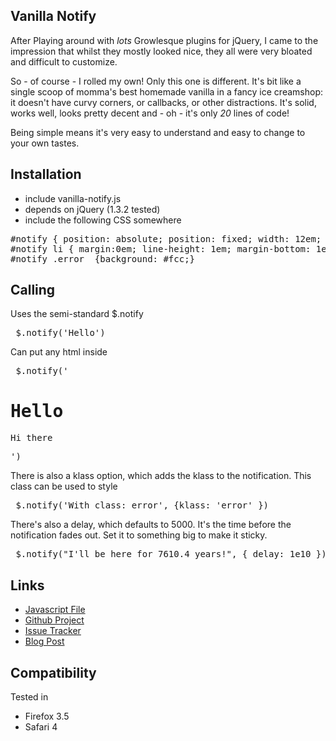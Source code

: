 Vanilla Notify 
--------------

After Playing around with _lots_ Growlesque plugins for jQuery, I came to the impression that whilst they mostly looked nice, they all were very bloated and difficult to customize.

So - of course - I rolled my own! Only this one is different. It's bit like a single scoop of momma's best homemade vanilla in a fancy ice creamshop: it doesn't have curvy corners, or callbacks, or other distractions. It's solid, works well, looks pretty decent and - oh - it's only _20_ lines of code!

Being simple means it's very easy to understand and easy to change to your own tastes.

Installation
---

* include vanilla-notify.js
* depends on jQuery (1.3.2 tested)
* include the following CSS somewhere

<pre>
#notify { position: absolute; position: fixed; width: 12em; top: 1em; right: 1em; color: black; }
#notify li { margin:0em; line-height: 1em; margin-bottom: 1em; list-style: none; padding: 0.5em 1em; background: #ddd; opacity: 0.85; cursor: pointer;} 
#notify .error  {background: #fcc;}
</pre>

Calling
---

Uses the semi-standard $.notify

<pre> $.notify('Hello') </pre>

Can put any html inside

<pre> $.notify('<h1>Hello</h1><p><img='myicon.icon' />Hi there </p>') </pre>

There is also a klass option, which adds the klass to the notification. This class can be used to style

<pre> $.notify('With class: error', {klass: 'error' }) </pre>

There's also a delay, which defaults to 5000. It's the time before the notification fades out. Set it to something big to make it sticky.

<pre> $.notify("I'll be here for 7610.4 years!", { delay: 1e10 }) </pre>



Links
----


* [Javascript File](http://github.com/weepy/vanilla-notify/raw/master/vanilla-notify.js)
* [Github Project](http://github.com/weepy/vanilla-notify)
* [Issue Tracker](http://github.com/weepy/vanilla-notify/issues)
* [Blog Post](http://blog.parkerfox.co.uk/2009/10/23/growlesque-plugin-in-20-lines-of-code/)

Compatibility
----

Tested in

* Firefox 3.5
* Safari 4

